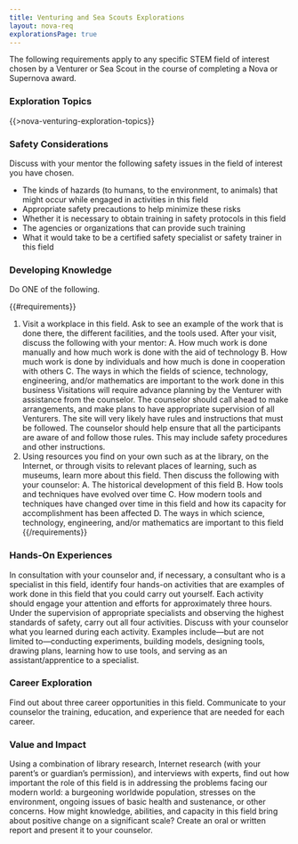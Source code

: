 ```yaml
---
title: Venturing and Sea Scouts Explorations
layout: nova-req
explorationsPage: true
---
```


The following requirements apply to any specific STEM field of interest chosen by a Venturer or Sea Scout in the course of completing a Nova or Supernova award.

### Exploration Topics

{{>nova-venturing-exploration-topics}}

### Safety Considerations

Discuss with your mentor the following safety issues in the field of interest you have chosen.

* The kinds of hazards (to humans, to the environment, to animals) that might occur while engaged in activities in this field
* Appropriate safety precautions to help minimize these risks
* Whether it is necessary to obtain training in safety protocols in this field
* The agencies or organizations that can provide such training
* What it would take to be a certified safety specialist or safety trainer in this field

### Developing Knowledge

Do ONE of the following.

{{#requirements}}
1. Visit a workplace in this field. Ask to see an example of the work that is done there, the different facilities, and the tools used. After your visit, discuss the following with your mentor:
    A. How much work is done manually and how much work is done with the aid of technology
    B. How much work is done by individuals and how much is done in cooperation with others
    C. The ways in which the fields of science, technology, engineering, and/or mathematics are important to the work done in this business
    Visitations will require advance planning by the Venturer with assistance from the counselor. The counselor should call ahead to make arrangements, and make plans to have appropriate supervision of all Venturers. The site will very likely have rules and instructions that must be followed. The counselor should help ensure that all the participants are aware of and follow those rules. This may include safety procedures and other instructions.
2. Using resources you find on your own such as at the library, on the Internet, or through visits to relevant places of learning, such as museums, learn more about this field.  Then discuss the following with your counselor:
    A. The historical development of this field
    B. How tools and techniques have evolved over time
    C. How modern tools and techniques have changed over time in this field and how its capacity for accomplishment has been affected
    D. The ways in which science, technology, engineering, and/or mathematics are important to this field
{{/requirements}}

### Hands-On Experiences

In consultation with your counselor and, if necessary, a consultant who is a specialist in this field, identify four hands-on activities that are examples of work done in this field that you could carry out yourself. Each activity should engage your attention and efforts for approximately three hours. Under the supervision of appropriate specialists and observing the highest standards of safety, carry out all four activities. Discuss with your counselor what you learned during each activity. Examples include—but are not limited to—conducting experiments, building models, designing tools, drawing plans, learning how to use tools, and serving as an assistant/apprentice to a specialist.

### Career Exploration

Find out about three career opportunities in this field. Communicate to your counselor the training, education, and experience that are needed for each career.

### Value and Impact

Using a combination of library research, Internet research (with your parent’s or guardian’s permission), and interviews with experts, find out how important the role of this field is in addressing the problems facing our modern world: a burgeoning worldwide population, stresses on the environment, ongoing issues of basic health and sustenance, or other concerns. How might knowledge, abilities, and capacity in this field bring about positive change on a significant scale? Create an oral or written report and present it to your counselor.

